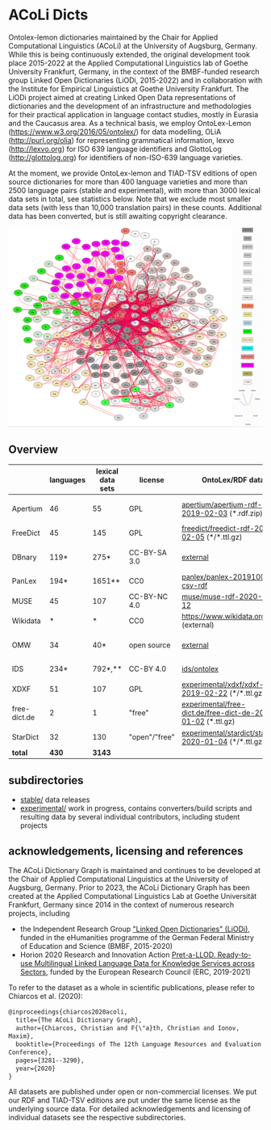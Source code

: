 # ACoLi Dicts

Ontolex-lemon dictionaries maintained by the Chair for Applied Computational Linguistics (ACoLi) at the University of Augsburg, Germany. While this is being continuously extended, the original development took place 2015-2022 at the Applied Computational Linguistics lab of Goethe University Frankfurt, Germany, in the context of the BMBF-funded research group Linked Open Dictionaries (LiODi, 2015-2022) and in collaboration with the Institute for Empirical Linguistics at Goethe University Frankfurt. The LiODi project aimed at creating Linked Open Data representations of dictionaries and the development of an infrastructure and methodologies for their practical application in language contact studies, mostly in Eurasia and the Caucasus area. As a technical basis, we employ OntoLex-Lemon (https://www.w3.org/2016/05/ontolex/) for data modelling, OLiA (http://purl.org/olia) for representing grammatical information, lexvo (http://lexvo.org) for ISO 639 language identifiers and GlottoLog (http://glottolog.org) for identifiers of non-ISO-639 language varieties.

At the moment, we provide OntoLex-lemon and TIAD-TSV editions of open source dictionaries for more than 400 language varieties and more than 2500 language pairs (stable and experimental), with more than 3000 lexical data sets in total, see statistics below. Note that we exclude most smaller data sets (with less than 10,000 translation pairs) in these counts.
Additional data has been converted, but is still awaiting copyright clearance.

![dictionary graph](https://raw.githubusercontent.com/acoli-repo/acoli-dicts/master/dicts-w-legend.gif "Dictionary graph, stable and experimental (dotted lines)")

## Overview
| &nbsp; | languages |  lexical data sets | license |  OntoLex/RDF data | TIAD/TSV data| comments |
|--|--|--|--|--|--|--|
|Apertium  | 46 | 55 | GPL | [apertium/apertium-rdf-2019-02-03](https://github.com/acoli-repo/acoli-dicts/tree/master/stable/apertium/apertium-rdf-2019-02-03) (*.rdf.zip) | [apertium/apertium-rdf-2019-02-03](https://github.com/acoli-repo/acoli-dicts/tree/master/stable/apertium/apertium-rdf-2019-02-03) (trans*tsv.gz) | modeling based on http://linguistic.linkeddata.es/apertium/, designed for machine translation |
|FreeDict | 45 | 145 | GPL |[freedict/freedict-rdf-2019-02-05](https://github.com/acoli-repo/acoli-dicts/tree/master/stable/freedict/freedict-rdf-2019-02-05) (\*/*.ttl.gz) | [freedict/freedict-rdf-2019-02-05](https://github.com/acoli-repo/acoli-dicts/tree/master/stable/freedict/freedict-rdf-2019-02-05) (\*/*.tsv.gz) | plain word lists, user-generated content |
|DBnary | 119* | 275* | CC-BY-SA 3.0 | [external](http://kaiko.getalp.org/) | [dbnary/dbnary-tiad-2019-02-16](https://github.com/acoli-repo/acoli-dicts/tree/master/stable/dbnary/dbnary-tiad-2019-02-16)  | * counted only language pairs with 10,000+ entries, user-generated content |
|PanLex | 194*| 1651**| CC0 | [panlex/panlex-20191001-csv-rdf](https://github.com/acoli-repo/acoli-dicts/tree/master/stable/panlex/panlex-20191001-csv-rdf) | [panlex/biling-tsv](https://github.com/acoli-repo/acoli-dicts/tree/master/stable/panlex/biling-tsv) | * only language pairs with 10.000 entries; ** TIAD-TSV files | 
|MUSE   | 45  | 107  | CC-BY-NC 4.0 | [muse/muse-rdf-2020-06-12](stable/muse/muse-rdf-2020-06-12) | [muse-tsv-2020-06-12](stable/muse/muse-tsv-2020-06-12) | machine-generated, high-precision wordlist |
|Wikidata   | *  | *  | CC0 | https://www.wikidata.org (external) | [wikidata/wikidata-tsv-2020-06-24](stable/wikidata/wikidata-tsv-2020-06-24) | * >400k translation pairs, > 90k language pairs, but very sparse  |
|OMW   | 34  | 40*  | open source | [external](http://compling.hss.ntu.edu.sg/omw/all+xml.zip) | [omw/tsv](stable/omw/tsv) | * conservative estimate, restricted to combinations of OMW files with identical licenses |
| IDS  | 234* | 792*,** | CC-BY 4.0 | [ids/ontolex](stable/ids/ontolex) | [ids/tsv](stable/ids/tsv) | * counted only language pairs with >10k translations, ** TIAD TSV files |
|XDXF | 51 | 107 | GPL |[experimental/xdxf/xdxf-rdf-2019-02-22](https://github.com/acoli-repo/acoli-dicts/tree/master/experimental/xdxf/xdxf-rdf-2019-02-22) (\*/\*.ttl.gz) | [experimental/xdxf/xdxf-rdf-2019-02-22](https://github.com/acoli-repo/acoli-dicts/tree/master/experimental/xdxf/xdxf-rdf-2019-02-22) (\*/\*.tsv.gz) | experimental |
|free-dict.de | 2 | 1 | "free" | [experimental/free-dict.de/free-dict-de-2020-01-02](https://github.com/acoli-repo/acoli-dicts/tree/master/experimental/free-dict.de/free-dict-de-2020-01-02) (\*.ttl.gz) | [experimental/free-dict.de/free-dict-de-2020-01-02](https://github.com/acoli-repo/acoli-dicts/tree/master/experimental/free-dict.de/free-dict-de-2020-01-02) (*.tsv.gz) | experimental (partial) |
|StarDict | 32 | 130 | "open"/"free" | [experimental/stardict/stardict-2020-01-04](https://github.com/acoli-repo/acoli-dicts/tree/master/experimental/stardict/stardict-2020-01-04) (\*/\*.ttl.gz) | [experimental/stardict/stardict-2020-01-04](https://github.com/acoli-repo/acoli-dicts/tree/master/experimental/stardict/stardict-2020-01-04) (\*/\*.tsv.gz) | experimental (partial) |
| **total** | **430** | **3143**
<!-- update/check statistics -->

## subdirectories

* [stable/](stable/) data releases
* [experimental/](experimental/) work in progress, contains converters/build scripts and resulting data by several individual contributors, including student projects

## acknowledgements, licensing and references

The ACoLi Dictionary Graph is maintained and continues to be developed at the Chair of Applied Computational Linguistics at the University of Augsburg, Germany.
Prior to 2023, the ACoLi Dictionary Graph has been created at the Applied Computational Linguistics Lab at Goethe Universität Frankfurt, Germany since 2014 in the context of numerous research projects, including
- the Independent Research Group ["Linked Open Dictionaries" (LiODi)](https://acoli-repo.github.io/liodi/), funded in the eHumanities programme of  the German Federal Ministry of Education and Science (BMBF, 2015-2020)
- Horion 2020 Research and Innovation Action [Pret-a-LLOD. Ready-to-use Multilingual Linked Language Data for Knowledge Services across Sectors](https://www.pret-a-llod.eu), funded by the European Research Council (ERC, 2019-2021)

To refer to the dataset as a whole in scientific publications, please refer to Chiarcos et al. (2020):

	@inproceedings{chiarcos2020acoli,
	  title={The ACoLi Dictionary Graph},
	  author={Chiarcos, Christian and F{\"a}th, Christian and Ionov, Maxim},
	  booktitle={Proceedings of The 12th Language Resources and Evaluation Conference},
	  pages={3281--3290},
	  year={2020}
	}
 
All datasets are published under open or non-commercial licenses. We put our RDF and TIAD-TSV editions are put under the same license as the underlying source data. For detailed acknowledgements and licensing of individual datasets see the respective subdirectories. 
